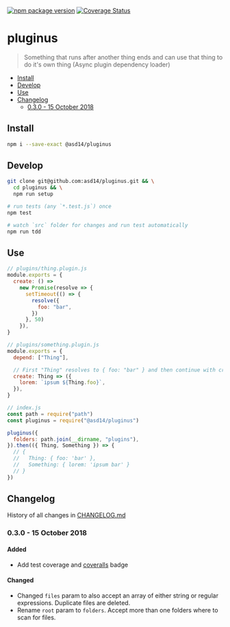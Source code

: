 
<!-- markdownlint-disable line-length -->
[![npm package version](https://badge.fury.io/js/%40asd14%2Fpluginus.svg)](https://badge.fury.io/js/%40asd14%2Fpluginus)
[![Coverage Status](https://coveralls.io/repos/github/asd14/pluginus/badge.svg)](https://coveralls.io/github/asd14/pluginus)

# pluginus

> Something that runs after another thing ends and can use that thing to do it's own thing (Async plugin dependency loader)

<!-- MarkdownTOC levels="1,2,3" autolink="true" indent="  " -->

- [Install](#install)
- [Develop](#develop)
- [Use](#use)
- [Changelog](#changelog)
  - [0.3.0 - 15 October 2018](#030---15-october-2018)

<!-- /MarkdownTOC -->

## Install

```bash
npm i --save-exact @asd14/pluginus
```

## Develop

```bash
git clone git@github.com:asd14/pluginus.git && \
  cd pluginus && \
  npm run setup

# run tests (any `*.test.js`) once
npm test

# watch `src` folder for changes and run test automatically
npm run tdd
```

## Use

```js
// plugins/thing.plugin.js
module.exports = {
  create: () =>
    new Promise(resolve => {
      setTimeout(() => {
        resolve({
          foo: "bar",
        })
      }, 50)
    }),
}

// plugins/something.plugin.js
module.exports = {
  depend: ["Thing"],

  // First "Thing" resolves to { foo: "bar" } and then continue with create
  create: Thing => ({
    lorem: `ipsum ${Thing.foo}`,
  }),
}

// index.js
const path = require("path")
const pluginus = require("@asd14/pluginus")

pluginus({
  folders: path.join(__dirname, "plugins"),
}).then(({ Thing, Something }) => {
  // {
  //   Thing: { foo: 'bar' },
  //   Something: { lorem: 'ipsum bar' }
  // }
})
```

## Changelog

History of all changes in [CHANGELOG.md](/CHANGELOG.md)

### 0.3.0 - 15 October 2018

#### Added

- Add test coverage and [coveralls](https://coveralls.io/github/asd14/pluginus) badge

#### Changed

- Changed `files` param to also accept an array of either string or regular expressions. Duplicate files are deleted.
- Rename `root` param to `folders`. Accept more than one folders where to scan for files.
